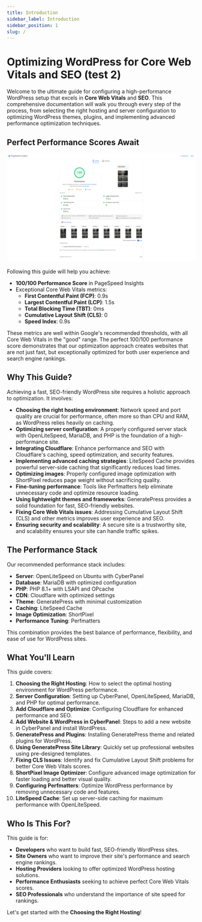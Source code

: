 ```yaml
---
title: Introduction
sidebar_label: Introduction
sidebar_position: 1
slug: /
---
```


# Optimizing WordPress for Core Web Vitals and SEO (test 2)

Welcome to the ultimate guide for configuring a high-performance WordPress setup that excels in **Core Web Vitals** and **SEO**. This comprehensive documentation will walk you through every step of the process, from selecting the right hosting and server configuration to optimizing WordPress themes, plugins, and implementing advanced performance optimization techniques.

## Perfect Performance Scores Await

![PageSpeed Insights Perfect Score](../static/img/pagespeed-perfect-score-kg841kyt.webp)

Following this guide will help you achieve:

- **100/100 Performance Score** in PageSpeed Insights
- Exceptional Core Web Vitals metrics:
  - **First Contentful Paint (FCP)**: 0.9s
  - **Largest Contentful Paint (LCP)**: 1.5s
  - **Total Blocking Time (TBT)**: 0ms
  - **Cumulative Layout Shift (CLS)**: 0
  - **Speed Index**: 0.9s

These metrics are well within Google's recommended thresholds, with all Core Web Vitals in the "good" range. The perfect 100/100 performance score demonstrates that our optimization approach creates websites that are not just fast, but exceptionally optimized for both user experience and search engine rankings.

## Why This Guide?

Achieving a fast, SEO-friendly WordPress site requires a holistic approach to optimization. It involves:

- **Choosing the right hosting environment**: Network speed and port quality are crucial for performance, often more so than CPU and RAM, as WordPress relies heavily on caching.
- **Optimizing server configuration**: A properly configured server stack with OpenLiteSpeed, MariaDB, and PHP is the foundation of a high-performance site.
- **Integrating Cloudflare**: Enhance performance and SEO with Cloudflare's caching, speed optimization, and security features.
- **Implementing advanced caching strategies**: LiteSpeed Cache provides powerful server-side caching that significantly reduces load times.
- **Optimizing images**: Properly configured image optimization with ShortPixel reduces page weight without sacrificing quality.
- **Fine-tuning performance**: Tools like Perfmatters help eliminate unnecessary code and optimize resource loading.
- **Using lightweight themes and frameworks**: GeneratePress provides a solid foundation for fast, SEO-friendly websites.
- **Fixing Core Web Vitals issues**: Addressing Cumulative Layout Shift (CLS) and other metrics improves user experience and SEO.
- **Ensuring security and scalability**: A secure site is a trustworthy site, and scalability ensures your site can handle traffic spikes.

## The Performance Stack

Our recommended performance stack includes:

- **Server**: OpenLiteSpeed on Ubuntu with CyberPanel
- **Database**: MariaDB with optimized configuration
- **PHP**: PHP 8.1+ with LSAPI and OPcache
- **CDN**: Cloudflare with optimized settings
- **Theme**: GeneratePress with minimal customization
- **Caching**: LiteSpeed Cache
- **Image Optimization**: ShortPixel
- **Performance Tuning**: Perfmatters

This combination provides the best balance of performance, flexibility, and ease of use for WordPress sites.

## What You'll Learn

This guide covers:

1. **Choosing the Right Hosting**: How to select the optimal hosting environment for WordPress performance.
2. **Server Configuration**: Setting up CyberPanel, OpenLiteSpeed, MariaDB, and PHP for optimal performance.
3. **Add Cloudflare and Optimize**: Configuring Cloudflare for enhanced performance and SEO.
4. **Add Website & WordPress in CyberPanel**: Steps to add a new website in CyberPanel and install WordPress.
5. **GeneratePress and Plugins**: Installing GeneratePress theme and related plugins for WordPress.
6. **Using GeneratePress Site Library**: Quickly set up professional websites using pre-designed templates.
7. **Fixing CLS Issues**: Identify and fix Cumulative Layout Shift problems for better Core Web Vitals scores.
8. **ShortPixel Image Optimizer**: Configure advanced image optimization for faster loading and better visual quality.
9. **Configuring Perfmatters**: Optimize WordPress performance by removing unnecessary code and features.
10. **LiteSpeed Cache**: Set up server-side caching for maximum performance with OpenLiteSpeed.

## Who Is This For?

This guide is for:

- **Developers** who want to build fast, SEO-friendly WordPress sites.
- **Site Owners** who want to improve their site's performance and search engine rankings.
- **Hosting Providers** looking to offer optimized WordPress hosting solutions.
- **Performance Enthusiasts** seeking to achieve perfect Core Web Vitals scores.
- **SEO Professionals** who understand the importance of site speed for rankings.

Let's get started with the **Choosing the Right Hosting**!
